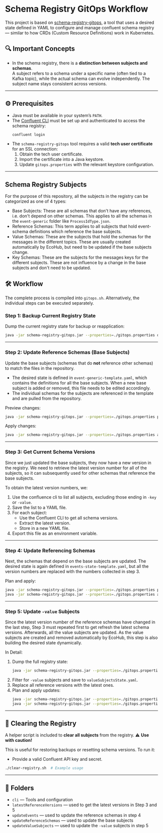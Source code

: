 # Schema Registry GitOps Workflow

This project is based on [schema-registry-gitops](https://github.com/domnikl/schema-registry-gitops), a tool that uses a desired state defined in YAML to configure and manage confluent schema registry — similar to how CRDs (Custom Resource Definitions) work in Kubernetes.

## 🔍 Important Concepts

- In the schema registry, there is a **distinction between subjects and schemas**.  
  A subject refers to a schema under a specific name (often tied to a Kafka topic), while the actual schema can evolve independently. The subject name stays consistent across versions.

---

## ⚙️ Prerequisites

- Java must be available in your system’s `PATH`.
- The [Confluent CLI](https://docs.confluent.io/confluent-cli/current/index.html) must be set up and authenticated to access the schema registry:
  ```bash
  confluent login
  ```
- The `schema-registry-gitops` tool requires a valid **tech user certificate** for an SSL connection:
    1. Obtain the tech user certificate.
    2. Import the certificate into a Java keystore.
    3. Update `gitops.properties` with the relevant keystore configuration.

---

## Schema Registry Subjects
For the purpose of this repository, all the subjects in the registry can be categorized as one of 4 types:
- Base Subjects: These are all schemas that don't have any references, i.e. don't depend on other schemas. This applies to all the schemas in the `event-generic` folder like `ProcessIdType.json`.
- Reference Schemas: This term applies to all subjects that hold event-schema definitions which reference the base subjects.
- Value Schemas: These are the subjects that hold the schemas for the messages in the different topics. These are usually created automatically by EcoHub, but need to be updated if the base subjects change. 
- Key Schemas: These are the subjects for the messages keys for the different subjects. These are not influence by a change in the base subjects and don't need to be updated. 

## 🛠️ Workflow

The complete process is compiled into `gitops.sh`. Alternatively, the individual steps can be executed separately.

### Step 1: Backup Current Registry State

Dump the current registry state for backup or reapplication:

```bash
java -jar schema-registry-gitops.jar --properties=./gitops.properties dump ./registryStateBackup.yaml
```

---

### Step 2: Update Reference Schemas (Base Subjects)

Update the base subjects (schemas that do **not** reference other schemas) to match the files in the repository.

- The desired state is defined in `event-generic-template.yaml`, which contains the definitions for all the base subjects. When a new base subject is added or removed, this file needs to be edited accordingly.
- The individual schemas for the subjects are referenced in the template and are pulled from the repository.

Preview changes:

```bash
java -jar schema-registry-gitops.jar --properties=./gitops.properties plan ./event-generic-template.yaml
```

Apply changes:

```bash
java -jar schema-registry-gitops.jar --properties=./gitops.properties apply ./event-generic-template.yaml
```

---

### Step 3: Get Current Schema Versions

Since we just updated the base subjects, they now have a new version in the registry. We need to retrieve the latest version number for all of the subjects, so it can subsequently used for other schemas that reference the base subjects.

To obtain the latest version numbers, we:

1. Use the confluence cli to list all subjects, excluding those ending in `-key` or `-value`.
2. Save the list to a YAML file.
3. For each subject:
    - Use the Confluent CLI to get all schema versions.
    - Extract the latest version.
    - Store in a new YAML file.
4. Export this file as an environment variable.

---

### Step 4: Update Referencing Schemas

Next, the schemas that depend on the base subjects are updated. The desired state is again defined in `events-state-template.yaml`, but all the version numbers are replaced with the numbers collected in step 3.

Plan and apply:

```bash
java -jar schema-registry-gitops.jar --properties=./gitops.properties plan ./events-state.yaml
java -jar schema-registry-gitops.jar --properties=./gitops.properties apply ./events-state.yaml
```

---

### Step 5: Update `-value` Subjects

Since the latest version number of the reference schemas have changed in the last step, Step 3 must repeated first to get refresh the latest schema versions. Afterwards, all the value subjects are updated. As the value subjects are created and removed automatically by EcoHub, this step is also building the desired state dynamically.

In Detail:

1. Dump the full registry state:
   ```bash
   java -jar schema-registry-gitops.jar --properties=./gitops.properties dump ./currentRegistry.yaml
   ```
2. Filter for `-value` subjects and save to `valueSubjectsState.yaml`.
3. Replace all reference versions with the latest ones.
4. Plan and apply updates:
   ```bash
   java -jar schema-registry-gitops.jar --properties=./gitops.properties plan ./valueSubjectsState.yaml
   java -jar schema-registry-gitops.jar --properties=./gitops.properties apply ./valueSubjectsState.yaml
   ```

---

## 🧹 Clearing the Registry

A helper script is included to **clear all subjects** from the registry. ⚠️ **Use with caution!**

This is useful for restoring backups or resetting schema versions. To run it:

- Provide a valid Confluent API key and secret.

```bash
./clear-registry.sh  # Example usage
```

---

## 📁 Folders

- `cli` — Tools and configuration
- `latestReferenceVersions` — used to get the latest versions in Step 3 and 5
- `updateEvents` — used to update the reference schemas in step 4
- `updateReferenceSchemas` — used to update the base subjects
- `updateValueSubjects` — used to update the `-value` subjects in step 5
